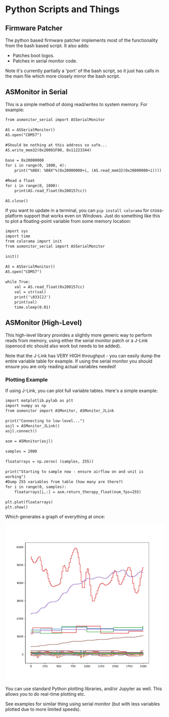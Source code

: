 # Python Scripts and Things

## Firmware Patcher

The python based firmware patcher implements most of the functionality from the bash based script. It also adds:

* Patches boot logos.
* Patches in serial monitor code.

Note it's currently partially a 'port' of the bash script, so it just has calls in the main file which more closely mirror the bash script.

## ASMonitor in Serial

This is a simple method of doing read/writes to system memory. For example:

	from asmonitor_serial import ASSerialMonitor 

    AS = ASSerialMonitor()
    AS.open("COM57")

	#Should be nothing at this address so safe...
	AS.write_mem32(0x20001F00, 0x11223344)
	
    base = 0x20000000
    for i in range(0, 1000, 4):
        print("%08X: %08X"%(0x20000000+i, (AS.read_mem32(0x20000000+i))))

    #Read a float
    for i in range(0, 1000):
        print(AS.read_float(0x200157cc))

	AS.close()

If you want to update in a terminal, you can `pip install colorama` for cross-platform support that works even on Windows. Just do something like this to plot a floating-point variable from some memory location:

	import sys
	import time
	from colorama import init
	from asmonitor_serial import ASSerialMonitor 
	
	init()
	
	AS = ASSerialMonitor()
	AS.open("COM57")
	
	while True:
	    val = AS.read_float(0x200157cc)
	    val = str(val)
	    print('\033[2J')
	    print(val)
	    time.sleep(0.01)
    

## ASMonitor (High-Level)

This high-level library provides a slightly more generic way to perform reads from memory, using either the serial monitor patch or a J-Link (openocd etc should also work but needs to be added).

Note that the J-Link has VERY HIGH throughput - you can easily dump the entire variable table for example. If using the serial monitor you should ensure you are only reading actual variables needed!

### Plotting Example
	
If using J-Link, you can plot full variable tables. Here's a simple example:

	import matplotlib.pylab as plt
	import numpy as np
	from asmonitor import ASMonitor, ASMonitor_JLink
	
	print("Connecting to low-level...")
	asjl = ASMonitor_JLink()
	asjl.connect()
	
	asm = ASMonitor(asjl)
	
	samples = 2000
	
	floatarrays = np.zeros( (samples, 255))
	
	print("Starting to sample now - ensure airflow on and unit is working")
	#Dump 255 variables from table (how many are there?)
	for i in range(0, samples):
	    floatarrays[i,:] = asm.return_therapy_float(num_fps=255)
	    
	plt.plot(floatarrays)
	plt.show()

Which generates a graph of everything at once:

![](example_figure.png)

You can use standard Python plotting libraries, and/or Jupyter as well. This allows you to do real-time plotting etc.

See examples for similar thing using serial monitor (but with less variables plotted due to more limited speeds).